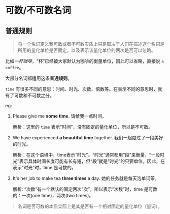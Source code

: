 # 可数/不可数名词

## 普通规则

> 将一个名词定义我可数或者不可数实质上只是取决于人们在描述这个名词是所用的量化单位是否固定，以及表示该量化单位的两次是否可以忽略。

比如*一杯咖啡*，“杯”已经被大家默认为咖啡的衡量单位，因此可以省略，直接说 `a coffee`。

大部分名词都适用这条**普通规则**。

`time` 有很多不同的意思：时间、时光、次数、倍数等。在表示不同的意思时，就有了可数和不可数之分。

eg:

1. Please give me **some time**. 请给我一点时间。

    解析：这里的 `time` 表示“时间”，没有固定的量化单位，所以是不可数。

2. We have experienced **a beautiful time** together. 我们一起度过了一段美好的时光。

    解析：在这个语境中，time表示“时光”。“时光”通常都用“段”来衡量，“一段时光”表示具体时间长度可能有长有短，但“段”就是“时光”的只要单位。因此，在表示“时光”时，time 是可数的。

3. It's her job to make tea **three times** a day. 她的任务就是每天泡单词茶。

    解析: “次数”有一个默认的固定两次“次”，所以表示“次数”时，time 是可数的：一次(one time)，两次(two times)。

> 名词是否可数的本质实际上是其是否有一个相对固定的量化单位（量词）。